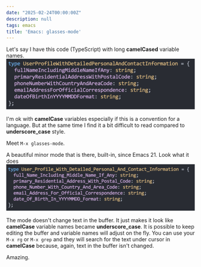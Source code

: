 ```yaml
---
date: "2025-02-24T00:00:00Z"
description: null
tags: emacs
title: 'Emacs: glasses-mode'
---
```


Let's say I have this code (TypeScript) with long **camelCased** variable names.
<a target="_blank" href="/assets/img/typescript-long.png"><img alt="typescript code with long names" src="/assets/img/typescript-long.png" width="600px"/></a>

I'm ok with **camelCase** variables especially if this is a convention for a language.
But at the same time I find it a bit difficult to read compared to **underscore_case** style.

Meet `M-x glasses-mode`.

A beautiful minor mode that is there, built-in, since Emacs 21.
Look what it does
<a target="_blank" href="/assets/img/typescript-long-underscores.png"><img alt="typescript code with long names but this type every name has underscores" src="/assets/img/typescript-long-underscores.png" width="600px"/></a>

The mode doesn't change text in the buffer. It just makes it look like **camelCase** variable names became **underscore_case**.
It is possible to keep editing the buffer and variable names will adjust on the fly. You can use your `M-x rg` or `M-x grep` and they will search for the
text under cursor in **camelCase** because, again, text in the buffer isn't changed.

Amazing.
